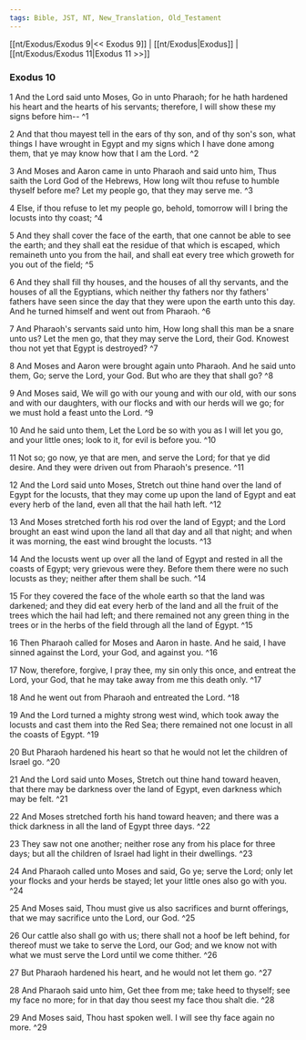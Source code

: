 ```yaml
---
tags: Bible, JST, NT, New_Translation, Old_Testament
---
```


[[nt/Exodus/Exodus 9|<< Exodus 9]] | [[nt/Exodus|Exodus]] | [[nt/Exodus/Exodus 11|Exodus 11 >>]]

### Exodus 10

1 And the Lord said unto Moses, Go in unto Pharaoh; for he hath hardened his heart and the hearts of his servants; therefore, I will show these my signs before him\--  ^1

2 And that thou mayest tell in the ears of thy son, and of thy son\'s son, what things I have wrought in Egypt and my signs which I have done among them, that ye may know how that I am the Lord.  ^2

3 And Moses and Aaron came in unto Pharaoh and said unto him, Thus saith the Lord God of the Hebrews, How long wilt thou refuse to humble thyself before me? Let my people go, that they may serve me.  ^3

4 Else, if thou refuse to let my people go, behold, tomorrow will I bring the locusts into thy coast;  ^4

5 And they shall cover the face of the earth, that one cannot be able to see the earth; and they shall eat the residue of that which is escaped, which remaineth unto you from the hail, and shall eat every tree which groweth for you out of the field;  ^5

6 And they shall fill thy houses, and the houses of all thy servants, and the houses of all the Egyptians, which neither thy fathers nor thy fathers\' fathers have seen since the day that they were upon the earth unto this day. And he turned himself and went out from Pharaoh.  ^6

7 And Pharaoh\'s servants said unto him, How long shall this man be a snare unto us? Let the men go, that they may serve the Lord, their God. Knowest thou not yet that Egypt is destroyed?  ^7

8 And Moses and Aaron were brought again unto Pharaoh. And he said unto them, Go; serve the Lord, your God. But who are they that shall go?  ^8

9 And Moses said, We will go with our young and with our old, with our sons and with our daughters, with our flocks and with our herds will we go; for we must hold a feast unto the Lord.  ^9

10 And he said unto them, Let the Lord be so with you as I will let you go, and your little ones; look to it, for evil is before you.  ^10

11 Not so; go now, ye that are men, and serve the Lord; for that ye did desire. And they were driven out from Pharaoh\'s presence.  ^11

12 And the Lord said unto Moses, Stretch out thine hand over the land of Egypt for the locusts, that they may come up upon the land of Egypt and eat every herb of the land, even all that the hail hath left.  ^12

13 And Moses stretched forth his rod over the land of Egypt; and the Lord brought an east wind upon the land all that day and all that night; and when it was morning, the east wind brought the locusts.  ^13

14 And the locusts went up over all the land of Egypt and rested in all the coasts of Egypt; very grievous were they. Before them there were no such locusts as they; neither after them shall be such.  ^14

15 For they covered the face of the whole earth so that the land was darkened; and they did eat every herb of the land and all the fruit of the trees which the hail had left; and there remained not any green thing in the trees or in the herbs of the field through all the land of Egypt.  ^15

16 Then Pharaoh called for Moses and Aaron in haste. And he said, I have sinned against the Lord, your God, and against you.  ^16

17 Now, therefore, forgive, I pray thee, my sin only this once, and entreat the Lord, your God, that he may take away from me this death only.  ^17

18 And he went out from Pharaoh and entreated the Lord.  ^18

19 And the Lord turned a mighty strong west wind, which took away the locusts and cast them into the Red Sea; there remained not one locust in all the coasts of Egypt.  ^19

20 But Pharaoh hardened his heart so that he would not let the children of Israel go.  ^20

21 And the Lord said unto Moses, Stretch out thine hand toward heaven, that there may be darkness over the land of Egypt, even darkness which may be felt.  ^21

22 And Moses stretched forth his hand toward heaven; and there was a thick darkness in all the land of Egypt three days.  ^22

23 They saw not one another; neither rose any from his place for three days; but all the children of Israel had light in their dwellings.  ^23

24 And Pharaoh called unto Moses and said, Go ye; serve the Lord; only let your flocks and your herds be stayed; let your little ones also go with you.  ^24

25 And Moses said, Thou must give us also sacrifices and burnt offerings, that we may sacrifice unto the Lord, our God.  ^25

26 Our cattle also shall go with us; there shall not a hoof be left behind, for thereof must we take to serve the Lord, our God; and we know not with what we must serve the Lord until we come thither.  ^26

27 But Pharaoh hardened his heart, and he would not let them go.  ^27

28 And Pharaoh said unto him, Get thee from me; take heed to thyself; see my face no more; for in that day thou seest my face thou shalt die.  ^28

29 And Moses said, Thou hast spoken well. I will see thy face again no more.  ^29

 

